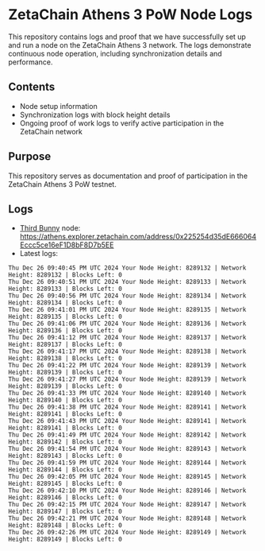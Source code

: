 # ZetaChain Athens 3 PoW Node Logs
This repository contains logs and proof that we have successfully set up and run a node on the ZetaChain Athens 3 network. The logs demonstrate continuous node operation, including synchronization details and performance.

## Contents
- Node setup information
- Synchronization logs with block height details
- Ongoing proof of work logs to verify active participation in the ZetaChain network

## Purpose
This repository serves as documentation and proof of participation in the ZetaChain Athens 3 PoW testnet.

## Logs

- [Third Bunny](https://thirdbunny.xyz/) node: https://athens.explorer.zetachain.com/address/0x225254d35dE666064Eccc5ce16eF1D8bF8D7b5EE
- Latest logs:
```
Thu Dec 26 09:40:45 PM UTC 2024 Your Node Height: 8289132 | Network Height: 8289132 | Blocks Left: 0
Thu Dec 26 09:40:51 PM UTC 2024 Your Node Height: 8289133 | Network Height: 8289133 | Blocks Left: 0
Thu Dec 26 09:40:56 PM UTC 2024 Your Node Height: 8289134 | Network Height: 8289134 | Blocks Left: 0
Thu Dec 26 09:41:01 PM UTC 2024 Your Node Height: 8289135 | Network Height: 8289135 | Blocks Left: 0
Thu Dec 26 09:41:06 PM UTC 2024 Your Node Height: 8289136 | Network Height: 8289136 | Blocks Left: 0
Thu Dec 26 09:41:12 PM UTC 2024 Your Node Height: 8289137 | Network Height: 8289137 | Blocks Left: 0
Thu Dec 26 09:41:17 PM UTC 2024 Your Node Height: 8289138 | Network Height: 8289138 | Blocks Left: 0
Thu Dec 26 09:41:22 PM UTC 2024 Your Node Height: 8289139 | Network Height: 8289139 | Blocks Left: 0
Thu Dec 26 09:41:27 PM UTC 2024 Your Node Height: 8289139 | Network Height: 8289139 | Blocks Left: 0
Thu Dec 26 09:41:33 PM UTC 2024 Your Node Height: 8289140 | Network Height: 8289140 | Blocks Left: 0
Thu Dec 26 09:41:38 PM UTC 2024 Your Node Height: 8289141 | Network Height: 8289141 | Blocks Left: 0
Thu Dec 26 09:41:43 PM UTC 2024 Your Node Height: 8289141 | Network Height: 8289141 | Blocks Left: 0
Thu Dec 26 09:41:49 PM UTC 2024 Your Node Height: 8289142 | Network Height: 8289142 | Blocks Left: 0
Thu Dec 26 09:41:54 PM UTC 2024 Your Node Height: 8289143 | Network Height: 8289143 | Blocks Left: 0
Thu Dec 26 09:41:59 PM UTC 2024 Your Node Height: 8289144 | Network Height: 8289144 | Blocks Left: 0
Thu Dec 26 09:42:05 PM UTC 2024 Your Node Height: 8289145 | Network Height: 8289145 | Blocks Left: 0
Thu Dec 26 09:42:10 PM UTC 2024 Your Node Height: 8289146 | Network Height: 8289146 | Blocks Left: 0
Thu Dec 26 09:42:15 PM UTC 2024 Your Node Height: 8289147 | Network Height: 8289147 | Blocks Left: 0
Thu Dec 26 09:42:21 PM UTC 2024 Your Node Height: 8289148 | Network Height: 8289148 | Blocks Left: 0
Thu Dec 26 09:42:26 PM UTC 2024 Your Node Height: 8289149 | Network Height: 8289149 | Blocks Left: 0
```
